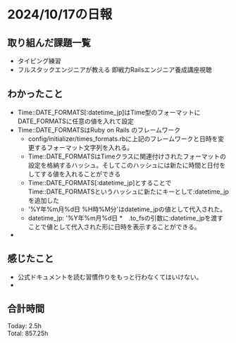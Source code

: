 # 2024/10/17の日報
## 取り組んだ課題一覧
* タイピング練習
* フルスタックエンジニアが教える 即戦力Railsエンジニア養成講座視聴
## わかったこと
* Time::DATE_FORMATS[:datetime_jp]はTime型のフォーマットにDATE_FORMATSに任意の値を入れて設定
* Time::DATE_FORMATSはRuby on Rails のフレームワーク
  *  config/initializer/times_formats.rbに上記のフレームワークと日時を変更するフォーマット文字列を入れる。
  * Time::DATE_FORMATSはTimeクラスに関連付けされたフォーマットの設定を格納するハッシュ。そしてこのハッシュには新たに時間と日付をしてする値を入れることができる
  * Time::DATE_FORMATS[:datetime_jp]とすることでTime::DATE_FORMATSというハッシュに新たにキーとして:datetime_jpを追加した
  * '%Y年%m月%d日 %H時%M分'はdatetime_jpの値として代入された。
  * datetime_jp: '%Y年%m月%d日
*　.to_fsの引数に:datetime_jpを渡すことで値として代入された形に日時を表示することができる。
*  
## 感じたこと
*  公式ドキュメントを読む習慣作りをもっと行わなくてはいけない。
*  
## 合計時間  
Today: 2.5h<br>
Total: 857.25h
